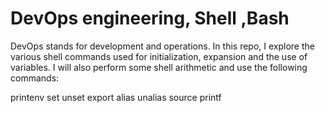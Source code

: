 # DevOps engineering, Shell ,Bash

DevOps stands for development and operations. In this repo, I explore the various shell commands used for initialization, expansion and the use of variables.
I will also perform some shell arithmetic and use the following commands:

printenv
set
unset
export
alias
unalias
source
printf
